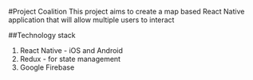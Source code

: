 #Project Coalition
This project aims to create a map based React Native application that will allow multiple users to interact

##Technology stack
1. React Native - iOS and Android
2. Redux - for state management
3. Google Firebase